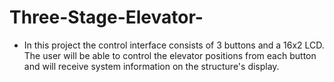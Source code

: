 # Three-Stage-Elevator-
- In this project the control interface consists of 3 buttons and a 16x2 LCD. The user will be able to control the elevator positions from each button and will receive system information on the structure's display.
